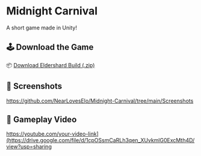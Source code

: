 # Midnight Carnival

A short game made in Unity!

## 🕹️ Download the Game

📦 [Download Eldershard Build (.zip)](https://drive.google.com/file/d/1S3a0FIP1za9rdFTGYEW6Y5RFapkImG0x/view?usp=sharing)

## 📸 Screenshots

https://github.com/NearLovesElo/Midnight-Carnival/tree/main/Screenshots

## 🎥 Gameplay Video

https://youtube.com/your-video-link](https://drive.google.com/file/d/1cpOSsmCaRLh3qen_XUvkmlG0ExcMth4D/view?usp=sharing
